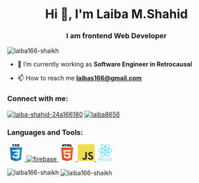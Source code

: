 <h1 align="center">Hi 👋, I'm Laiba M.Shahid</h1>
<h3 align="center">I am frontend Web Developer</h3>

<p align="left"> <img src="https://komarev.com/ghpvc/?username=laiba166-shaikh&label=Profile%20views&color=0e75b6&style=flat" alt="laiba166-shaikh" /> </p>

- 🔭 I’m currently working as **Software Engineer in Retrocausal**

- 📫 How to reach me **laibas166@gmail.com**

<h3 align="left">Connect with me:</h3>
<p align="left">
<a href="https://linkedin.com/in/laiba-shahid-24a166180" target="blank"><img align="center" src="https://cdn.jsdelivr.net/npm/simple-icons@3.0.1/icons/linkedin.svg" alt="laiba-shahid-24a166180" height="30" width="40" /></a>
<a href="https://instagram.com/laiba8656" target="blank"><img align="center" src="https://cdn.jsdelivr.net/npm/simple-icons@3.0.1/icons/instagram.svg" alt="laiba8656" height="30" width="40" /></a>
</p>

<h3 align="left">Languages and Tools:</h3>
<p align="left"> <a href="https://www.w3schools.com/css/" target="_blank"> <img src="https://raw.githubusercontent.com/devicons/devicon/master/icons/css3/css3-original-wordmark.svg" alt="css3" width="40" height="40"/> </a> <a href="https://firebase.google.com/" target="_blank"> <img src="https://www.vectorlogo.zone/logos/firebase/firebase-icon.svg" alt="firebase" width="40" height="40"/> </a> <a href="https://www.w3.org/html/" target="_blank"> <img src="https://raw.githubusercontent.com/devicons/devicon/master/icons/html5/html5-original-wordmark.svg" alt="html5" width="40" height="40"/> </a> <a href="https://developer.mozilla.org/en-US/docs/Web/JavaScript" target="_blank"> <img src="https://raw.githubusercontent.com/devicons/devicon/master/icons/javascript/javascript-original.svg" alt="javascript" width="40" height="40"/> </a> <a href="https://reactjs.org/" target="_blank"> <img src="https://raw.githubusercontent.com/devicons/devicon/master/icons/react/react-original-wordmark.svg" alt="react" width="40" height="40"/> </a> </p>

<p><img align="left" src="https://github-readme-stats.vercel.app/api/top-langs?username=laiba166-shaikh&show_icons=true&locale=en&layout=compact" alt="laiba166-shaikh" /></p>

<p>&nbsp;<img align="center" src="https://github-readme-stats.vercel.app/api?username=laiba166-shaikh&show_icons=true&locale=en" alt="laiba166-shaikh" /></p>


